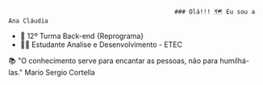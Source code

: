                                                   ### Olá!!! 🗺️ Eu sou a Ana Cláudia


- 💜 12º Turma Back-end {Reprograma}
- 👩‍🎓 Estudante Analise e Desenvolvimento - ETEC


📚 "O conhecimento serve para encantar as pessoas, não para humilhá-las." Mario Sergio Cortella



